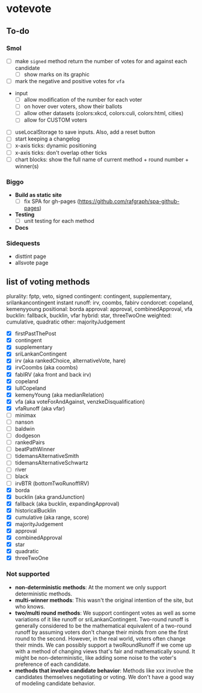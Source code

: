 # votevote

## To-do
### Smol
 - [ ] make `signed` method return the number of votes for and against each candidate
   - [ ] show marks on its graphic
 - [ ] mark the negative and positive votes for `vfa` 
 - input
   - [ ] allow modification of the number for each voter
   - [ ] on hover over voters, show their ballots
   - [ ] allow other datasets (colors:xkcd, colors:culi, colors:html, cities)
   - [ ] allow for CUSTOM voters
 - [ ] useLocalStorage to save inputs. Also, add a reset button
 - [ ] start keeping a changelog
 - [ ] x-axis ticks: dynamic positioning 
 - [ ] x-axis ticks: don't overlap other ticks
 - [ ] chart blocks: show the full name of current method + round number + winner(s)

### Biggo 
 - **Build as static site**
   - [ ] fix SPA for gh-pages (https://github.com/rafgraph/spa-github-pages) 
 - **Testing**
   - [ ] unit testing for each method
 - **Docs**

### Sidequests
 - disttint page 
 - allsvote page

## list of voting methods

plurality: fptp, veto, signed
contingent: contingent, supplementary, srilankancontingent
instant runoff: irv, coombs, fabirv
condorcet: copeland, kemenyyoung
positional: borda
approval: approval, combinedApproval, vfa
bucklin: fallback, bucklin, vfar
hybrid: star, threeTwoOne
weighted: cumulative, quadratic
other: majorityJudgement


 - [x] firstPastThePost
 - [x] contingent
 - [x] supplementary
 - [x] sriLankanContingent 
 - [x] irv (aka rankedChoice, alternativeVote, hare)
 - [x] irvCoombs (aka coombs)
 - [x] fabIRV (aka front and back irv)
 - [x] copeland
 - [x] lullCopeland
 - [x] kemenyYoung (aka medianRelation)
 - [x] vfa (aka voteForAndAgainst, venzkeDisqualification)
 - [x] vfaRunoff (aka vfar)
 - [ ] minimax
 - [ ] nanson
 - [ ] baldwin
 - [ ] dodgeson
 - [ ] rankedPairs
 - [ ] beatPathWinner
 - [ ] tidemansAlternativeSmith
 - [ ] tidemansAlternativeSchwartz
 - [ ] river
 - [ ] black
 - [ ] irvBTR (bottomTwoRunoffIRV)
 - [x] borda
 - [x] bucklin (aka grandJunction)
 - [x] fallback (aka bucklin, expandingApproval)
 - [x] historicalBucklin
 - [x] cumulative (aka range, score)
 - [x] majorityJudgement
 - [x] approval
 - [x] combinedApproval
 - [x] star
 - [x] quadratic
 - [x] threeTwoOne

### Not supported
 - **non-deterministic methods**: At the moment we only support deterministic methods.
 - **multi-winner methods**: This wasn't the original intention of the site, but who knows.
 - **two/multi round methods**: We support contingent votes as well as some variations of it like runoff or sriLankanContingent. Two-round runoff is generally considered to be the mathematical equivalent of a two-round runoff by assuming voters don't change their minds from one the first round to the second. However, in the real world, voters often change their minds. We can possibly support a twoRoundRunoff if we come up with a method of changing views that's fair and mathematically sound. It might be non-deterministic, like adding some noise to the voter's preference of each candidate.
 - **methods that involve candidate behavior**: Methods like xxx involve the candidates themselves negotiating or voting. We don't have a good way of modeling candidate behavior.
